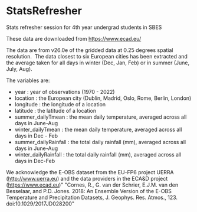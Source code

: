 # StatsRefresher

Stats refresher session for 4th year undergrad students in SBES

These data are downloaded from https://www.ecad.eu/


The data are from v26.0e of the gridded data at 0.25 degrees spatial resolution.  The data closest to six European cities has been extracted and the average taken for all days in winter (Dec, Jan, Feb) or in summer (June, July, Aug).

The variables are:

+ year : year of observations (1970 - 2022)
+ location : the European city (Dublin, Madrid, Oslo, Rome, Berlin, London)
+ longitude : the longitude of a location
+ latitude : the latitude of a location
+ summer_dailyTmean : the mean daily temperature, averaged across all days in June-Aug
+ winter_dailyTmean : the mean daily temperature, averaged across all days in Dec - Feb
+ summer_dailyRainfall : the total daily rainfall (mm), averaged across all days in June-Aug
+ winter_dailyRainfall : the total daily rainfall (mm), averaged across all days in Dec-Feb


We acknowledge the E-OBS dataset from the EU-FP6 project UERRA (http://www.uerra.eu) and the data providers in the ECA&D project (https://www.ecad.eu)"
"Cornes, R., G. van der Schrier, E.J.M. van den Besselaar, and P.D. Jones. 2018: An Ensemble Version of the E-OBS Temperature and Precipitation Datasets, J. Geophys. Res. Atmos., 123. doi:10.1029/2017JD028200" 
